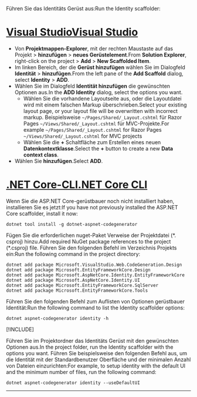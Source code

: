 <span data-ttu-id="bd24f-101">Führen Sie das Identitäts Gerüst aus:</span><span class="sxs-lookup"><span data-stu-id="bd24f-101">Run the Identity scaffolder:</span></span>

# <a name="visual-studiotabvisual-studio"></a>[<span data-ttu-id="bd24f-102">Visual Studio</span><span class="sxs-lookup"><span data-stu-id="bd24f-102">Visual Studio</span></span>](#tab/visual-studio)

* <span data-ttu-id="bd24f-103">Von **Projektmappen-Explorer**, mit der rechten Maustaste auf das Projekt > **hinzufügen** > **neues Gerüstelement**.</span><span class="sxs-lookup"><span data-stu-id="bd24f-103">From **Solution Explorer**, right-click on the project > **Add** > **New Scaffolded Item**.</span></span>
* <span data-ttu-id="bd24f-104">Im linken Bereich, der die **Gerüst hinzufügen** wählen Sie im Dialogfeld **Identität** > **hinzufügen**.</span><span class="sxs-lookup"><span data-stu-id="bd24f-104">From the left pane of the **Add Scaffold** dialog, select **Identity** > **ADD**.</span></span>
* <span data-ttu-id="bd24f-105">Wählen Sie im Dialogfeld **Identität hinzufügen** die gewünschten Optionen aus.</span><span class="sxs-lookup"><span data-stu-id="bd24f-105">In the **ADD Identity** dialog, select the options you want.</span></span>
  * <span data-ttu-id="bd24f-106">Wählen Sie die vorhandene Layoutseite aus, oder die Layoutdatei wird mit einem falschen Markup überschrieben.</span><span class="sxs-lookup"><span data-stu-id="bd24f-106">Select your existing layout page, or your layout file will be overwritten with incorrect markup.</span></span> <span data-ttu-id="bd24f-107">Beispielsweise `~/Pages/Shared/_Layout.cshtml` für Razor Pages `~/Views/Shared/_Layout.cshtml` für MVC-Projekte.</span><span class="sxs-lookup"><span data-stu-id="bd24f-107">For example `~/Pages/Shared/_Layout.cshtml` for Razor Pages `~/Views/Shared/_Layout.cshtml` for MVC projects</span></span>
  * <span data-ttu-id="bd24f-108">Wählen Sie die **+** Schaltfläche zum Erstellen eines neuen **Datenkontextklasse**.</span><span class="sxs-lookup"><span data-stu-id="bd24f-108">Select the **+** button to create a new **Data context class**.</span></span>
* <span data-ttu-id="bd24f-109">Wählen Sie **hinzufügen**.</span><span class="sxs-lookup"><span data-stu-id="bd24f-109">Select **ADD**.</span></span>

# <a name="net-core-clitabnetcore-cli"></a>[<span data-ttu-id="bd24f-110">.NET Core-CLI</span><span class="sxs-lookup"><span data-stu-id="bd24f-110">.NET Core CLI</span></span>](#tab/netcore-cli)

<span data-ttu-id="bd24f-111">Wenn Sie die ASP.NET Core-gerüstbauer noch nicht installiert haben, installieren Sie es jetzt:</span><span class="sxs-lookup"><span data-stu-id="bd24f-111">If you have not previously installed the ASP.NET Core scaffolder, install it now:</span></span>

```dotnetcli
dotnet tool install -g dotnet-aspnet-codegenerator
```

<span data-ttu-id="bd24f-112">Fügen Sie die erforderlichen nuget-Paket Verweise der Projektdatei (\*. csproj) hinzu.</span><span class="sxs-lookup"><span data-stu-id="bd24f-112">Add required NuGet package references to the project (\*.csproj) file.</span></span> <span data-ttu-id="bd24f-113">Führen Sie den folgenden Befehl im Verzeichnis Projekts ein:</span><span class="sxs-lookup"><span data-stu-id="bd24f-113">Run the following command in the project directory:</span></span>

```dotnetcli
dotnet add package Microsoft.VisualStudio.Web.CodeGeneration.Design
dotnet add package Microsoft.EntityFrameworkCore.Design
dotnet add package Microsoft.AspNetCore.Identity.EntityFrameworkCore
dotnet add package Microsoft.AspNetCore.Identity.UI
dotnet add package Microsoft.EntityFrameworkCore.SqlServer
dotnet add package Microsoft.EntityFrameworkCore.Tools
```

<span data-ttu-id="bd24f-114">Führen Sie den folgenden Befehl zum Auflisten von Optionen gerüstbauer Identität:</span><span class="sxs-lookup"><span data-stu-id="bd24f-114">Run the following command to list the Identity scaffolder options:</span></span>

```dotnetcli
dotnet aspnet-codegenerator identity -h
```

[!INCLUDE[](~/includes/scaffoldTFM.md)]

<span data-ttu-id="bd24f-115">Führen Sie im Projektordner das Identitäts Gerüst mit den gewünschten Optionen aus.</span><span class="sxs-lookup"><span data-stu-id="bd24f-115">In the project folder, run the Identity scaffolder with the options you want.</span></span> <span data-ttu-id="bd24f-116">Führen Sie beispielsweise den folgenden Befehl aus, um die Identität mit der Standardbenutzer Oberfläche und der minimalen Anzahl von Dateien einzurichten:</span><span class="sxs-lookup"><span data-stu-id="bd24f-116">For example, to setup identity with the default UI and the minimum number of files, run the following command:</span></span>

```dotnetcli
dotnet aspnet-codegenerator identity --useDefaultUI
```

---
